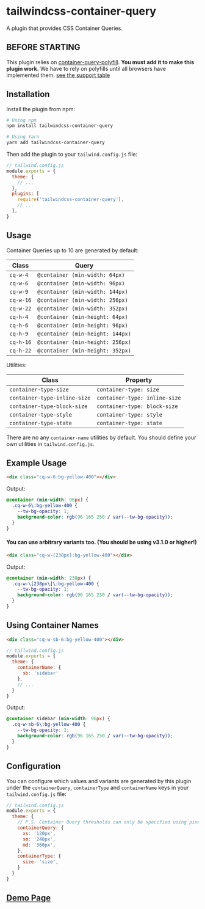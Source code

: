 # tailwindcss-container-query

A plugin that provides CSS Container Queries.

## BEFORE STARTING

This plugin relies on [container-query-polyfill](https://github.com/GoogleChromeLabs/container-query-polyfill). **You must add it to make this plugin work.** We have to rely on polyfills until all browsers have implemented them. [see the support table](https://caniuse.com/css-container-queries)

## Installation

Install the plugin from npm:

```sh
# Using npm
npm install tailwindcss-container-query

# Using Yarn
yarn add tailwindcss-container-query
```

Then add the plugin to your `tailwind.config.js` file:

```js
// tailwind.config.js
module.exports = {
  theme: {
    // ...
  },
  plugins: [
    require('tailwindcss-container-query'),
    // ...
  ],
}
```

## Usage

Container Queries up to 10 are generated by default:

| Class | Query |
| --- | --- |
| `cq-w-4` | `@container (min-width: 64px)` |
| `cq-w-6` | `@container (min-width: 96px)` |
| `cq-w-9` | `@container (min-width: 144px)` |
| `cq-w-16` | `@container (min-width: 256px)` |
| `cq-w-22` | `@container (min-width: 352px)` |
| `cq-h-4` | `@container (min-height: 64px)` |
| `cq-h-6` | `@container (min-height: 96px)` |
| `cq-h-9` | `@container (min-height: 144px)` |
| `cq-h-16` | `@container (min-height: 256px)` |
| `cq-h-22` | `@container (min-height: 352px)` |

Utilities:

| Class | Property |
| --- | --- |
| `container-type-size` | `container-type: size` |
| `container-type-inline-size` | `container-type: inline-size` |
| `container-type-block-size` | `container-type: block-size` |
| `container-type-style` | `container-type: style` |
| `container-type-state` | `container-type: state` |

There are no any `container-name` utilities by default. You should define your own utilities in `tailwind.config.js`.

## Example Usage

```html
<div class="cq-w-6:bg-yellow-400"></div>
```

Output:

```css
@container (min-width: 96px) {
  .cq-w-6\:bg-yellow-400 {
    --tw-bg-opacity: 1;
    background-color: rgb(96 165 250 / var(--tw-bg-opacity));
  }
}
```

#### You can use arbitrary variants too. (You should be using v3.1.0 or higher!)

```html
<div class="cq-w-[238px]:bg-yellow-400"></div>
```

Output:

```css
@container (min-width: 238px) {
  .cq-w-\[238px\]\:bg-yellow-400 {
    --tw-bg-opacity: 1;
    background-color: rgb(96 165 250 / var(--tw-bg-opacity));
  }
}
```

## Using Container Names

```html
<div class="cq-w-sb-6:bg-yellow-400"></div>
```

```js
// tailwind.config.js
module.exports = {
  theme: {
    containerName: {
      sb: 'sidebar'
    },
    // ...
  }
}
```

Output:

```css
@container sidebar (min-width: 96px) {
  .cq-w-sb-6\:bg-yellow-400 {
    --tw-bg-opacity: 1;
    background-color: rgb(96 165 250 / var(--tw-bg-opacity));
  }
}
```

## Configuration

You can configure which values and variants are generated by this plugin under the `containerQuery`, `containerType` and `containerName` keys in your `tailwind.config.js` file:

```js
// tailwind.config.js
module.exports = {
  theme: {
    // P.S. Container Query thresholds can only be specified using pixels because of the polyfill I recommended.
    containerQuery: {
      xs: '120px',
      sm: '240px',
      md: '360px',
    },
    containerType: {
      size: 'size',
    }
  }
}
```

## [Demo Page](https://dgknca.github.io/tailwindcss-container-query/)